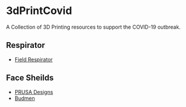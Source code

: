 # 3dPrintCovid

A Collection of 3D Printing resources to support the COVID-19 outbreak.

## Respirator
- [Field Respirator](https://enable.hp.com/us-en-3dprint-COVID-19-containment-applications)

## Face Sheilds
- [PRUSA Designs](https://www.prusaprinters.org/prints/25857-prusa-protective-face-shield-rc3)
- [Budmen](https://budmen.com/)
